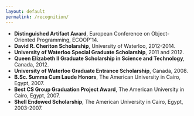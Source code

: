 ```yaml
---
layout: default
permalink: /recognition/
---
```


* **Distinguished Artifact Award**, European Conference on Object-Oriented Programming, ECOOP'14.
* **David R. Cheriton Scholarship**, University of Waterloo, 2012-2014.
* **University of Waterloo Special Graduate Scholarship**, 2011 and 2012.
* **Queen Elizabeth II Graduate Scholarship in Science and Technology**, Canada, 2012.
* **University of Waterloo Graduate Entrance Scholarship**, Canada, 2008.
* **B.Sc. Summa Cum Laude Honors**, The American University in Cairo, Egypt, 2007.
* **Best CS Group Graduation Project Award**, The American University in Cairo, Egypt, 2007.
* **Shell Endowed Scholarship**, The American University in Cairo, Egypt, 2003-2007.
